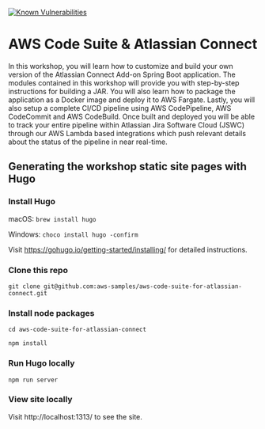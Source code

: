 [![Known Vulnerabilities](https://snyk.io/test/github/aws-samples/aws-code-suite-for-atlassian-connect/badge.svg?targetFile=/content/30_containerize-app/app/pom.xml)](https://snyk.io/test/github/aws-samples/aws-code-suite-for-atlassian-connect)

# AWS Code Suite & Atlassian Connect

In this workshop, you will learn how to customize and build your own version of the Atlassian Connect Add-on Spring Boot application. The modules contained in this workshop will provide you with step-by-step instructions for building a JAR. You will also learn how to package the application as a Docker image and deploy it to AWS Fargate. Lastly, you will also setup a complete CI/CD pipeline using AWS CodePipeline, AWS CodeCommit and AWS CodeBuild. Once built and deployed you will be able to track your entire pipeline within Atlassian Jira Software Cloud (JSWC) through our AWS Lambda based integrations which push relevant details about the status of the pipeline in near real-time.

## Generating the workshop static site pages with Hugo

### Install Hugo

macOS: `brew install hugo`

Windows: `choco install hugo -confirm`

Visit https://gohugo.io/getting-started/installing/ for detailed instructions.


### Clone this repo

`git clone git@github.com:aws-samples/aws-code-suite-for-atlassian-connect.git`

### Install node packages

`cd aws-code-suite-for-atlassian-connect`

`npm install`

### Run Hugo locally

`npm run server`

### View site locally

Visit http://localhost:1313/ to see the site.